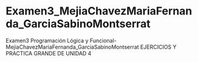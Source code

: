 # Examen3_MejiaChavezMariaFernanda_GarciaSabinoMontserrat
Examen3 Programación Lógica y Funcional- MejiaChavezMariaFernanda_GarciaSabinoMontserrat
EJERCICIOS Y PRACTICA GRANDE DE UNIDAD 4
